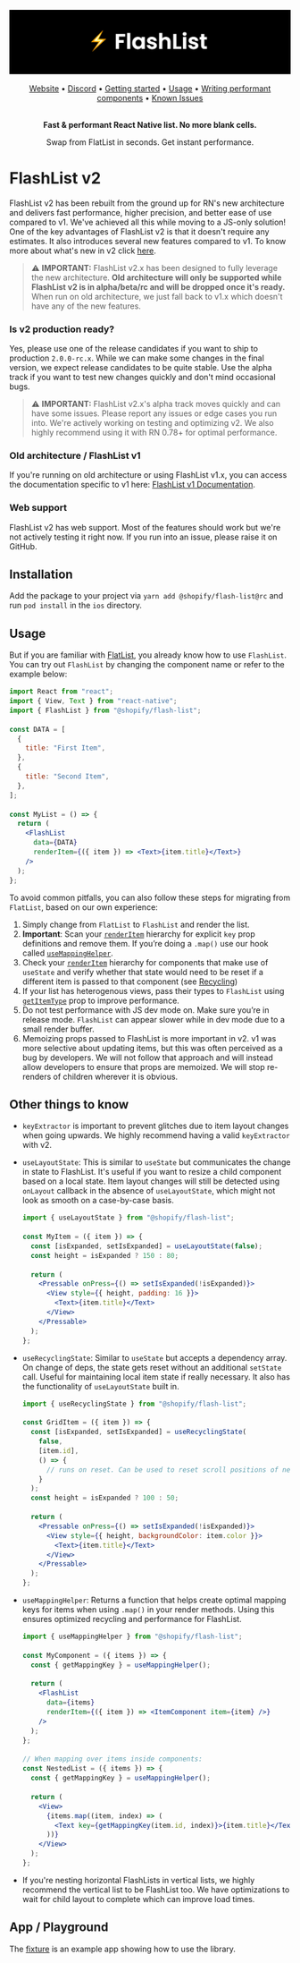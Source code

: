 ![FlashList Image](./FlashList.png)

<div align="center">
  <a href="https://shopify.github.io/flash-list/">Website</a> •
  <a href="https://discord.gg/k2gzABTfav">Discord</a> •
  <a href="https://shopify.github.io/flash-list/docs/">Getting started</a> •
  <a href="https://shopify.github.io/flash-list/docs/usage">Usage</a> •
  <a href="https://shopify.github.io/flash-list/docs/fundamentals/performant-components">Writing performant components</a> •
  <a href="https://shopify.github.io/flash-list/docs/known-issues">Known Issues</a>
<br><br>

**Fast & performant React Native list. No more blank cells.**

Swap from FlatList in seconds. Get instant performance.

</div>

# FlashList v2

FlashList v2 has been rebuilt from the ground up for RN's new architecture and delivers fast performance, higher precision, and better ease of use compared to v1. We've achieved all this while moving to a JS-only solution! One of the key advantages of FlashList v2 is that it doesn't require any estimates. It also introduces several new features compared to v1. To know more about what's new in v2 click [here](https://shopify.github.io/flash-list/docs/v2-changes).

> ⚠️ **IMPORTANT:** FlashList v2.x has been designed to fully leverage the new architecture. **Old architecture will only be supported while FlashList v2 is in alpha/beta/rc and will be dropped once it's ready.** When run on old architecture, we just fall back to v1.x which doesn't have any of the new features.

### Is v2 production ready?

Yes, please use one of the release candidates if you want to ship to production `2.0.0-rc.x`. While we can make some changes in the final version, we expect release candidates to be quite stable. Use the alpha track if you want to test new changes quickly and don't mind occasional bugs.

> ⚠️ **IMPORTANT:** FlashList v2.x's alpha track moves quickly and can have some issues. Please report any issues or edge cases you run into. We're actively working on testing and optimizing v2. We also highly recommend using it with RN 0.78+ for optimal performance.

### Old architecture / FlashList v1

If you're running on old architecture or using FlashList v1.x, you can access the documentation specific to v1 here: [FlashList v1 Documentation](https://shopify.github.io/flash-list/docs/1.x/).

### Web support

FlashList v2 has web support. Most of the features should work but we're not actively testing it right now. If you run into an issue, please raise it on GitHub.

## Installation

Add the package to your project via `yarn add @shopify/flash-list@rc` and run `pod install` in the `ios` directory.

## Usage

But if you are familiar with [FlatList](https://reactnative.dev/docs/flatlist), you already know how to use `FlashList`. You can try out `FlashList` by changing the component name or refer to the example below:

```jsx
import React from "react";
import { View, Text } from "react-native";
import { FlashList } from "@shopify/flash-list";

const DATA = [
  {
    title: "First Item",
  },
  {
    title: "Second Item",
  },
];

const MyList = () => {
  return (
    <FlashList
      data={DATA}
      renderItem={({ item }) => <Text>{item.title}</Text>}
    />
  );
};
```

To avoid common pitfalls, you can also follow these steps for migrating from `FlatList`, based on our own experience:

1. Simply change from `FlatList` to `FlashList` and render the list.
2. **Important**: Scan your [`renderItem`](https://shopify.github.io/flash-list/docs/usage/#renderitem) hierarchy for explicit `key` prop definitions and remove them. If you’re doing a `.map()` use our hook called [`useMappingHelper`](https://shopify.github.io/flash-list/docs/usage/#usemappinghelper).
3. Check your [`renderItem`](https://shopify.github.io/flash-list/docs/usage/#renderitem) hierarchy for components that make use of `useState` and verify whether that state would need to be reset if a different item is passed to that component (see [Recycling](https://shopify.github.io/flash-list/docs/recycling))
4. If your list has heterogenous views, pass their types to `FlashList` using [`getItemType`](https://shopify.github.io/flash-list/docs/usage/#getitemtype) prop to improve performance.
5. Do not test performance with JS dev mode on. Make sure you’re in release mode. `FlashList` can appear slower while in dev mode due to a small render buffer.
6. Memoizing props passed to FlashList is more important in v2. v1 was more selective about updating items, but this was often perceived as a bug by developers. We will not follow that approach and will instead allow developers to ensure that props are memoized. We will stop re-renders of children wherever it is obvious.

## Other things to know

- `keyExtractor` is important to prevent glitches due to item layout changes when going upwards. We highly recommend having a valid `keyExtractor` with v2.
- `useLayoutState`: This is similar to `useState` but communicates the change in state to FlashList. It's useful if you want to resize a child component based on a local state. Item layout changes will still be detected using `onLayout` callback in the absence of `useLayoutState`, which might not look as smooth on a case-by-case basis.

  ```jsx
  import { useLayoutState } from "@shopify/flash-list";

  const MyItem = ({ item }) => {
    const [isExpanded, setIsExpanded] = useLayoutState(false);
    const height = isExpanded ? 150 : 80;

    return (
      <Pressable onPress={() => setIsExpanded(!isExpanded)}>
        <View style={{ height, padding: 16 }}>
          <Text>{item.title}</Text>
        </View>
      </Pressable>
    );
  };
  ```

- `useRecyclingState`: Similar to `useState` but accepts a dependency array. On change of deps, the state gets reset without an additional `setState` call. Useful for maintaining local item state if really necessary. It also has the functionality of `useLayoutState` built in.

  ```jsx
  import { useRecyclingState } from "@shopify/flash-list";

  const GridItem = ({ item }) => {
    const [isExpanded, setIsExpanded] = useRecyclingState(
      false,
      [item.id],
      () => {
        // runs on reset. Can be used to reset scroll positions of nested horizontal lists
      }
    );
    const height = isExpanded ? 100 : 50;

    return (
      <Pressable onPress={() => setIsExpanded(!isExpanded)}>
        <View style={{ height, backgroundColor: item.color }}>
          <Text>{item.title}</Text>
        </View>
      </Pressable>
    );
  };
  ```

- `useMappingHelper`: Returns a function that helps create optimal mapping keys for items when using `.map()` in your render methods. Using this ensures optimized recycling and performance for FlashList.

  ```jsx
  import { useMappingHelper } from "@shopify/flash-list";

  const MyComponent = ({ items }) => {
    const { getMappingKey } = useMappingHelper();

    return (
      <FlashList
        data={items}
        renderItem={({ item }) => <ItemComponent item={item} />}
      />
    );
  };

  // When mapping over items inside components:
  const NestedList = ({ items }) => {
    const { getMappingKey } = useMappingHelper();

    return (
      <View>
        {items.map((item, index) => (
          <Text key={getMappingKey(item.id, index)}>{item.title}</Text>
        ))}
      </View>
    );
  };
  ```

- If you're nesting horizontal FlashLists in vertical lists, we highly recommend the vertical list to be FlashList too. We have optimizations to wait for child layout to complete which can improve load times.

## App / Playground

The [fixture](./fixture/) is an example app showing how to use the library.
